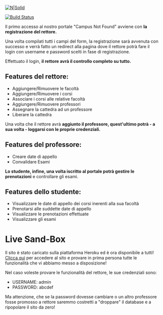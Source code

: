 [![N|Solid](https://i.imgur.com/TYs9xKp.png)](https://nodesource.com/products/nsolid)

[![Build Status](https://travis-ci.org/joemccann/dillinger.svg?branch=master)](https://travis-ci.org/joemccann/dillinger)

Il primo accesso al nostro portale "Campus Not Found" avviene con **la registrazione del rettore.**

Una volta compilati tutti i campi del form, la registrazione sarà avvenuta con successo e verrà fatto un redirect alla pagina dove il rettore potrà fare il login con username e password scelti in fase di registrazione.

Effettuato il login, **il rettore avrà il controllo completo su tutto.**

## Features del rettore:

 - Aggiungere/Rimuovere le facoltà
 - Aggiungere/Rimuovere i corsi
  - Associare i corsi alle relative facoltà
  - Aggiungere/Rimuovere professori
  - Assegnare la cattedra ad un professore
  - Liberare la cattedra

Una volta che il rettore avrà **aggiunto il professore, quest'ultimo potrà - a sua volta - loggarsi con le proprie credenziali.**

## Features del professore:

 - Creare date di appello
 - Convalidare Esami

**Lo studente, infine, una volta iscritto al portale potrà gestire le prenotazioni** e controllare gli esami.

## Features dello studente:

 - Visualizzare le date di appello dei corsi inerenti alla sua facoltà
 - Prenotarsi alle suddette date di appello
 - Visualizzare le prenotazioni effettuate
 - Visualizzare gli esami
 
# Live Sand-Box

Il sito è stato caricato sulla piattaforma Heroku ed è ora disponibile a tutti! 
[Clicca quì](https://floating-mountain-59143.herokuapp.com/) per accedere al sito e provare in prima persona tutte le funzionalità che vi abbiamo messo a disposizione!

Nel caso voleste provare le funzionalità del rettore, le sue credenziali sono:
 - USERNAME: admin
 - PASSWORD: abcdef

Ma attenzione, che se la password dovesse cambiare o un altro professore fosse promosso a rettore saremmo costretti a "droppare" il database e a ripopolare il sito da zero!
